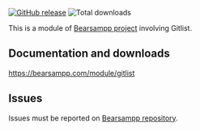 [![GitHub release](https://img.shields.io/github/release/bearsampp/module-gitlist.svg?style=flat-square)](https://github.com/bearsampp/module-gitlist/releases/latest)
![Total downloads](https://img.shields.io/github/downloads/bearsampp/module-gitlist/total.svg?style=flat-square)

This is a module of [Bearsampp project](https://github.com/bearsampp/bearsampp) involving Gitlist.

## Documentation and downloads

https://bearsampp.com/module/gitlist

## Issues

Issues must be reported on [Bearsampp repository](https://github.com/bearsampp/bearsampp/issues).
